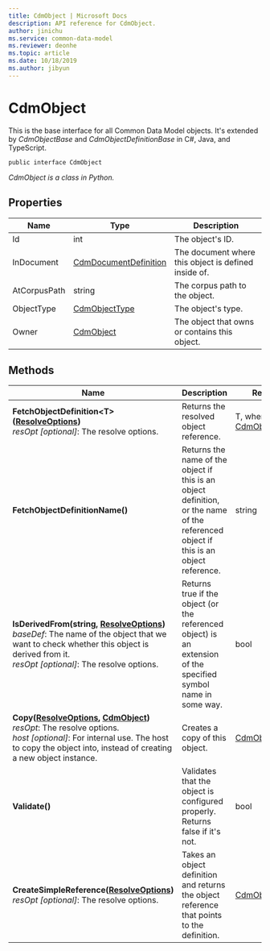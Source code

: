 ```yaml
---
title: CdmObject | Microsoft Docs
description: API reference for CdmObject.
author: jinichu
ms.service: common-data-model
ms.reviewer: deonhe 
ms.topic: article
ms.date: 10/18/2019
ms.author: jibyun
---
```


# CdmObject

This is the base interface for all Common Data Model objects. It's extended by *CdmObjectBase* and *CdmObjectDefinitionBase* in C#, Java, and TypeScript.

```
public interface CdmObject
```
*CdmObject is a class in Python.*

## Properties
|Name|Type|Description|
|---|---|---|
|Id|int|The object's ID.|
|InDocument|[CdmDocumentDefinition](document.md)|The document where this object is defined inside of.|
|AtCorpusPath|string|The corpus path to the object.|
|ObjectType|[CdmObjectType](objecttype.md)|The object's type.|
|Owner|[CdmObject](cdmobject.md)|The object that owns or contains this object.|

## Methods
|Name|Description|Return Type|
|---|---|---|
|**FetchObjectDefinition\<T>([ResolveOptions](../utilities/resolveoptions.md))**<br/>*resOpt [optional]*: The resolve options.|Returns the resolved object reference.|T, where T extends [CdmObjectDefinition](cdmobjectdefinition.md)|
|**FetchObjectDefinitionName()**|Returns the name of the object if this is an object definition, or the name of the referenced object if this is an object reference.|string|
|**IsDerivedFrom(string, [ResolveOptions](../utilities/resolveoptions.md))**<br/>*baseDef*: The name of the object that we want to check whether this object is derived from it.<br/>*resOpt [optional]*: The resolve options.|Returns true if the object (or the referenced object) is an extension of the specified symbol name in some way.|bool|
|**Copy([ResolveOptions](../utilities/resolveoptions.md), [CdmObject](cdmobject.md))**<br/>*resOpt*: The resolve options.<br/>*host [optional]*: For internal use. The host to copy the object into, instead of creating a new object instance.|Creates a copy of this object.|[CdmObject](cdmobject.md)|
|**Validate()**|Validates that the object is configured properly. Returns false if it's not.|bool|
|**CreateSimpleReference([ResolveOptions](../utilities/resolveoptions.md))**<br/>*resOpt [optional]*: The resolve options.|Takes an object definition and returns the object reference that points to the definition.|[CdmObjectReference](cdmobjectreference.md)|

